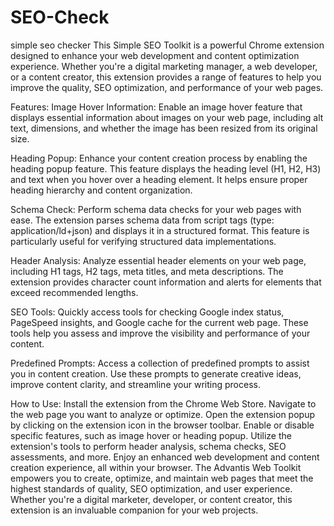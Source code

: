 # SEO-Check
simple seo checker
This Simple SEO Toolkit is a powerful Chrome extension designed to enhance your web development and content optimization experience. Whether you're a digital marketing manager, a web developer, or a content creator, this extension provides a range of features to help you improve the quality, SEO optimization, and performance of your web pages.

Features:
Image Hover Information: Enable an image hover feature that displays essential information about images on your web page, including alt text, dimensions, and whether the image has been resized from its original size.

Heading Popup: Enhance your content creation process by enabling the heading popup feature. This feature displays the heading level (H1, H2, H3) and text when you hover over a heading element. It helps ensure proper heading hierarchy and content organization.

Schema Check: Perform schema data checks for your web pages with ease. The extension parses schema data from script tags (type: application/ld+json) and displays it in a structured format. This feature is particularly useful for verifying structured data implementations.

Header Analysis: Analyze essential header elements on your web page, including H1 tags, H2 tags, meta titles, and meta descriptions. The extension provides character count information and alerts for elements that exceed recommended lengths.

SEO Tools: Quickly access tools for checking Google index status, PageSpeed insights, and Google cache for the current web page. These tools help you assess and improve the visibility and performance of your content.

Predefined Prompts: Access a collection of predefined prompts to assist you in content creation. Use these prompts to generate creative ideas, improve content clarity, and streamline your writing process.

How to Use:
Install the extension from the Chrome Web Store.
Navigate to the web page you want to analyze or optimize.
Open the extension popup by clicking on the extension icon in the browser toolbar.
Enable or disable specific features, such as image hover or heading popup.
Utilize the extension's tools to perform header analysis, schema checks, SEO assessments, and more.
Enjoy an enhanced web development and content creation experience, all within your browser.
The Advantis Web Toolkit empowers you to create, optimize, and maintain web pages that meet the highest standards of quality, SEO optimization, and user experience. Whether you're a digital marketer, developer, or content creator, this extension is an invaluable companion for your web projects.
